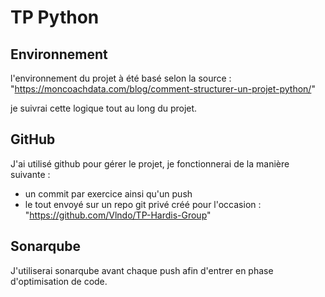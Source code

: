 # TP Python

## Environnement
l'environnement du projet à été basé selon la source : 
"https://moncoachdata.com/blog/comment-structurer-un-projet-python/"

je suivrai cette logique tout au long du projet.

## GitHub
J'ai utilisé github pour gérer le projet, je fonctionnerai de la manière suivante : 
- un commit par exercice ainsi qu'un push
- le tout envoyé sur un repo git privé créé pour l'occasion : 
"https://github.com/Vlndo/TP-Hardis-Group"

## Sonarqube
J'utiliserai sonarqube avant chaque push afin d'entrer en phase d'optimisation de code.